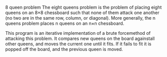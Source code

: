 8 queen problem
The eight queens problem is the problem of placing eight queens on an 8×8 chessboard such that none of them attack one another 
(no two are in the same row, column, or diagonal). More generally, the n queens problem places n queens on an n×n chessboard.

This program is an iterative implementation of a brute forcemethod of attacking this problem.
It compares new queens on the board againstall other queens, and moves the current one until it fits. 
If it fails to fit it is popped off the board, and the previous queen is moved.
